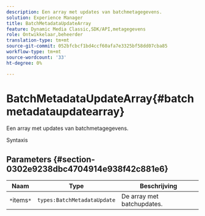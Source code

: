 ```yaml
---
description: Een array met updates van batchmetagegevens.
solution: Experience Manager
title: BatchMetadataUpdateArray
feature: Dynamic Media Classic,SDK/API,metagegevens
role: Ontwikkelaar,beheerder
translation-type: tm+mt
source-git-commit: 052bfcbcf1bd4ccf60afa7e3325bf58dd07cba85
workflow-type: tm+mt
source-wordcount: '33'
ht-degree: 0%

---
```



# BatchMetadataUpdateArray{#batchmetadataupdatearray}

Een array met updates van batchmetagegevens.

Syntaxis

## Parameters {#section-0302e9238dbc4704914e938f42c881e6}

| Naam | Type | Beschrijving |
|---|---|---|
| `*`items`*` | `types:BatchMetadataUpdate` | De array met batchupdates. |

